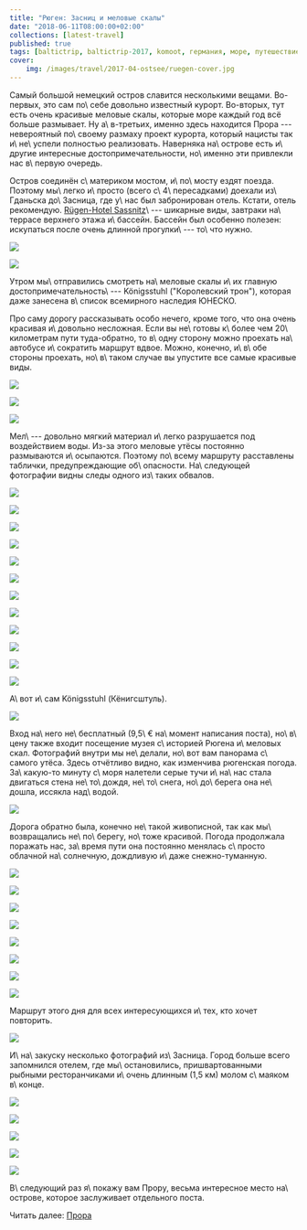 ```yaml
---
title: "Рюген: Засниц и меловые скалы"
date: "2018-06-11T08:00:00+02:00"
collections: [latest-travel]
published: true
tags: [baltictrip, baltictrip-2017, komoot, германия, море, путешествие, фотки, хайкинг]
cover:
    img: /images/travel/2017-04-ostsee/ruegen-cover.jpg
---
```


Самый большой немецкий остров славится несколькими вещами. Во-первых, это сам 
по\ себе довольно известный курорт. Во-вторых, тут есть очень красивые меловые 
скалы, которые море каждый год всё больше размывает. Ну а\ в-третьих, именно 
здесь находится Прора --- невероятный по\ своему размаху проект курорта, который 
нацисты так и\ не\ успели полностью реализовать. Наверняка на\ острове есть 
и\ другие интересные достопримечательности, но\ именно эти привлекли нас 
в\ первую очередь.

<!--more-->

Остров соединён с\ материком мостом, и\ по\ мосту ездят поезда. Поэтому 
мы\ легко и\ просто (всего с\ 4\ пересадками) доехали из\ Гданьска до\ Засница, 
где у\ нас был забронирован отель. Кстати, отель рекомендую. 
[Rügen-Hotel Sassnitz][hotel]\ --- шикарные виды, завтраки на\ террасе верхнего 
этажа и\ бассейн. Бассейн был особенно полезен: искупаться после очень длинной 
прогулки\ --- то\ что нужно.

![](/images/travel/2017-04-ostsee/ruegen-hotel-1.jpg)

![](/images/travel/2017-04-ostsee/ruegen-hotel-2.jpg)

Утром мы\ отправились смотреть на\ меловые скалы и\ их главную 
достопримечательность\ --- Königsstuhl ("Королевский трон"), которая даже 
занесена в\ список всемирного наследия ЮНЕСКО.

Про саму дорогу рассказывать особо нечего, кроме того, что она очень красивая 
и\ довольно несложная. Если вы не\ готовы к\ более чем 20\ километрам пути 
туда-обратно, то в\ одну сторону можно проехать на\ автобусе и\ сократить 
маршрут вдвое. Можно, конечно, и\ в\ обе стороны проехать, но\ в\ таком случае 
вы упустите все самые красивые виды.

![](/images/travel/2017-04-ostsee/ruegen-road-1.jpg)

![](/images/travel/2017-04-ostsee/ruegen-road-2.jpg)

![](/images/travel/2017-04-ostsee/ruegen-road-3.jpg)

Мел\ --- довольно мягкий материал и\ легко разрушается под воздействием воды. 
Из-за этого меловые утёсы постоянно размываются и\ осыпаются. Поэтому по\ всему 
маршруту расставлены таблички, предупреждающие об\ опасности. На\ следующей 
фотографии видны следы одного из\ таких обвалов.

![](/images/travel/2017-04-ostsee/ruegen-road-4.jpg)

![](/images/travel/2017-04-ostsee/ruegen-road-5-pano.jpg)

![](/images/travel/2017-04-ostsee/ruegen-road-6.jpg)

![](/images/travel/2017-04-ostsee/ruegen-road-7.jpg)

![](/images/travel/2017-04-ostsee/ruegen-road-8.jpg)

![](/images/travel/2017-04-ostsee/ruegen-road-9.jpg)

![](/images/travel/2017-04-ostsee/ruegen-road-10.jpg)

![](/images/travel/2017-04-ostsee/ruegen-road-11.jpg)

![](/images/travel/2017-04-ostsee/ruegen-road-12.jpg)

![](/images/travel/2017-04-ostsee/ruegen-road-13.jpg)

![](/images/travel/2017-04-ostsee/ruegen-road-14.jpg)

![](/images/travel/2017-04-ostsee/ruegen-road-15.jpg)

А\ вот и\ сам Königsstuhl (Кёнигсштуль).

![](/images/travel/2017-04-ostsee/ruegen-koenigsshuhl.jpg)

Вход на\ него не\ бесплатный (9,5\ € на\ момент написания поста), но\ в\ цену 
также входит посещение музея с\ историей Рюгена и\ меловых скал. Фотографий 
внутри мы не\ делали, но\ вот вам панорама с\ самого утёса. Здесь отчётливо 
видно, как изменчива рюгенская погода. За\ какую-то минуту с\ моря налетели 
серые тучи и\ на\ нас стала двигаться стена не\ то\ дождя, не\ то\ снега, 
но\ до\ берега она не\ дошла, иссякла над\ водой.

![](/images/travel/2017-04-ostsee/ruegen-koenigsshuhl-pano.jpg)

Дорога обратно была, конечно не\ такой живописной, так как мы\ возвращались 
не\ по\ берегу, но\ тоже красивой. Погода продолжала поражать нас, за\ время 
пути она постоянно менялась с\ просто облачной на\ солнечную, дождливую и\ даже 
снежно-туманную.

![](/images/travel/2017-04-ostsee/ruegen-back-1.jpg)

![](/images/travel/2017-04-ostsee/ruegen-back-2.jpg)

![](/images/travel/2017-04-ostsee/ruegen-back-3.jpg)

![](/images/travel/2017-04-ostsee/ruegen-back-4.jpg)

![](/images/travel/2017-04-ostsee/ruegen-back-5.jpg)

![](/images/travel/2017-04-ostsee/ruegen-back-6.jpg)

![](/images/travel/2017-04-ostsee/ruegen-back-7.jpg)

![](/images/travel/2017-04-ostsee/ruegen-back-8.jpg)

Маршрут этого дня для всех интересующихся и\ тех, кто хочет повторить.

![](iframe:https://www.komoot.de/tour/15695652/embed)

И\ на\ закуску несколько фотографий из\ Засница. Город больше всего запомнился 
отелем, где мы\ остановились, пришвартованными рыбными ресторанчиками и\ очень 
длинным (1,5 км) молом с\ маяком в\ конце.

![](/images/travel/2017-04-ostsee/ruegen-sassnitz-1.jpg)

![](/images/travel/2017-04-ostsee/ruegen-sassnitz-2.jpg)

![](/images/travel/2017-04-ostsee/ruegen-sassnitz-3.jpg)

![](/images/travel/2017-04-ostsee/ruegen-sassnitz-4.jpg)

![](/images/travel/2017-04-ostsee/ruegen-sassnitz-5.jpg)

В\ следующий раз я\ покажу вам Прору, весьма интересное место на\ острове, 
которое заслуживает отдельного поста.

Читать далее: [Прора](/post/prora/)

[hotel]: https://www.booking.com/hotel/de/rugen-sassnitz.en-gb.html
